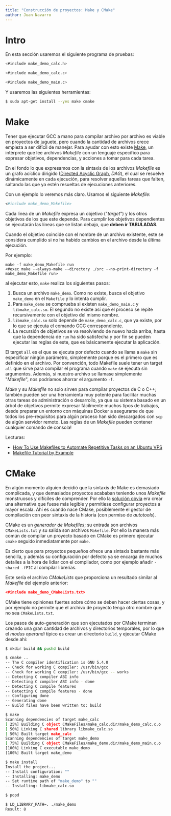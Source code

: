 ```yaml
---
title: "Construcción de proyectos: Make y CMake"
author: Juan Navarro
---
```




# Intro

En esta sección usaremos el siguiente programa de pruebas:

```c
<#include make_demo_calc.h>
```

```c
<#include make_demo_calc.c>
```

```c
<#include make_demo_main.c>
```

Y usaremos las siguientes herramientas:

```sh
$ sudo apt-get install --yes make cmake
```



# Make

Tener que ejecutar GCC a mano para compilar archivo por archivo es viable en proyectos de juguete, pero cuando la cantidad de archivos crece empieza a ser difícil de manejar. Para ayudar con esto existe [Make](https://www.gnu.org/software/make/), un intérprete que lee archivos *Makefile* con un lenguaje específico para expresar objetivos, dependencias, y acciones a tomar para cada tarea.

En el fondo lo que expresamos con la sintaxis de los archivos *Makefile* es un grafo acíclico dirigido ([Directed Acyclic Graph](https://en.wikipedia.org/wiki/Directed_acyclic_graph), *DAG*), el cual se resuelve dinámicamente en cada ejecución, para resolver aquellas tareas que falten, saltando las que ya estén resueltas de ejecuciones anteriores.

Con un ejemplo lo veremos más claro. Usamos el siguiente *Makefile*:

```makefile
<#include make_demo_Makefile>
```

Cada línea de un *Makefile* expresa un objetivo ("*target*") y los otros objetivos de los que este depende. Para cumplir los objetivos dependientes se ejecutarán las líneas que se listan debajo, que **deben ir TABULADAS**.

Cuando el objetivo coincide con el nombre de un archivo existente, este se considera cumplido si no ha habido cambios en el archivo desde la última ejecución.

Por ejemplo:

```
make -f make_demo_Makefile run
<#exec make --always-make --directory ./src --no-print-directory -f make_demo_Makefile run>
```

al ejecutar esto, `make` realiza los siguientes pasos:

1. Busca un archivo `make_demo`. Como no existe, busca el objetivo `make_demo` en el `Makefile` y lo intenta cumplir.
2. Para `make_demo` se comprueba si existen `make_demo_main.c` y `libmake_calc.so`. El segundo no existe así que el proceso se repite recursivamente con el objetivo del mismo nombre.
3. `libmake_calc.so` solo depende de `make_demo_calc.c`, que ya existe, por lo que se ejecuta el comando GCC correspondiente.
4. La recursión de objetivos se va resolviendo de nuevo hacia arriba, hasta que la dependencia de `run` ha sido satisfecha y por fin se pueden ejecutar las reglas de este, que es básicamente ejecutar la aplicación.

El target `all` es el que se ejecuta por defecto cuando se llama a `make` sin especificar ningún parámetro, simplemente porque es el primero que es definido en el archivo. Por convención, todo Makefile suele tener un target `all` que sirve para compilar el programa cuando `make` se ejecuta sin argumentos. Además, si nuestro archivo se llamase simplemente "*Makefile*", nos podríamos ahorrar el argumento `-f`.

*Make* y su *Makefile* no solo sirven para compilar proyectos de C o C++; también pueden ser una herramienta muy potente para facilitar muchas otras tareas de administración o desarrollo, ya que su sistema basado en un árbol de objetivos permite expresar fácilmente muchos tipos de trabajos, desde preparar un entorno con máquinas Docker a asegurarse de que todos los pre-requisitos para algún proceso han sido descargados con `scp` de algún servidor remoto. Las reglas de un *Makefile* pueden contener cualquier comando de consola!

Lecturas:

- [How To Use Makefiles to Automate Repetitive Tasks on an Ubuntu VPS](https://www.digitalocean.com/community/tutorials/how-to-use-makefiles-to-automate-repetitive-tasks-on-an-ubuntu-vps)
- [Makefile Tutorial by Example](http://makefiletutorial.com/)



# CMake

En algún momento alguien decidió que la sintaxis de Make es demasiado complicada, y que demasiados proyectos acababan teniendo unos *Makefile* monstruosos y difíciles de comprender. Por ello la [solución obvia](https://xkcd.com/927/) era crear una alternativa que fuese más legible y permitiese configurar proyectos a mayor escala. Ahí es cuando nace CMake, posiblemente el gestor de compilación con peor sintaxis de la historia (con permiso de *autotools*).

CMake es un *generador de Makefiles*; su entrada son archivos `CMakeLists.txt` y su salida son archivos `Makefile`. Por ello la manera más común de compilar un proyecto basado en CMake es primero ejecutar `cmake` seguido inmediatamente por `make`.

Es cierto que para proyectos pequeños ofrece una sintaxis bastante más sencilla, y además su configuración por defecto ya se encarga de muchos detalles a la hora de lidiar con el compilador, como por ejemplo añadir `-shared -fPIC` al compilar librerías.

Este sería el archivo *CMakeLists* que proporciona un resultado similar al *Makefile* del ejemplo anterior:

```cmake
<#include make_demo_CMakeLists.txt>
```

CMake tiene opiniones fuertes sobre cómo se deben hacer ciertas cosas, y por ejemplo no permite que el archivo de proyecto tenga otro nombre que no sea `CMakeLists.txt`.

Los pasos de auto-generación que son ejecutados por CMake terminan creando una gran cantidad de archivos y directorios temporales, por lo que el *modus operandi* típico es crear un directorio `build`, y ejecutar CMake desde ahí:

```sh
$ mkdir build && pushd build

$ cmake ..
-- The C compiler identification is GNU 5.4.0
-- Check for working C compiler: /usr/bin/gcc
-- Check for working C compiler: /usr/bin/gcc -- works
-- Detecting C compiler ABI info
-- Detecting C compiler ABI info - done
-- Detecting C compile features
-- Detecting C compile features - done
-- Configuring done
-- Generating done
-- Build files have been written to: build
```

```sh
$ make
Scanning dependencies of target make_calc
[ 25%] Building C object CMakeFiles/make_calc.dir/make_demo_calc.c.o
[ 50%] Linking C shared library libmake_calc.so
[ 50%] Built target make_calc
Scanning dependencies of target make_demo
[ 75%] Building C object CMakeFiles/make_demo.dir/make_demo_main.c.o
[100%] Linking C executable make_demo
[100%] Built target make_demo
```

```sh
$ make install
Install the project...
-- Install configuration: ""
-- Installing: make_demo
-- Set runtime path of "make_demo" to ""
-- Installing: libmake_calc.so
```

```sh
$ popd

$ LD_LIBRARY_PATH=. ./make_demo
Result: 8
```
